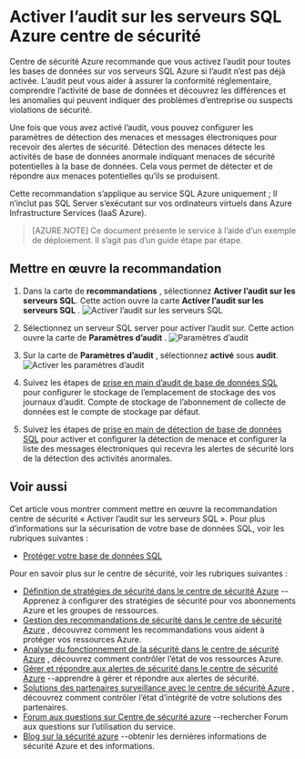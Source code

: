 <properties
   pageTitle="Activer l’audit sur les serveurs SQL dans le centre de sécurité Azure | Microsoft Azure"
   description="Ce document vous montre comment mettre en œuvre la recommandation centre de sécurité Azure **Activer l’audit sur les serveurs SQL**."
   services="security-center"
   documentationCenter="na"
   authors="TerryLanfear"
   manager="MBaldwin"
   editor=""/>

<tags
   ms.service="security-center"
   ms.devlang="na"
   ms.topic="article"
   ms.tgt_pltfrm="na"
   ms.workload="na"
   ms.date="07/29/2016"
   ms.author="terrylan"/>

# <a name="enable-auditing-on-sql-servers-in-azure-security-center"></a>Activer l’audit sur les serveurs SQL Azure centre de sécurité

Centre de sécurité Azure recommande que vous activez l’audit pour toutes les bases de données sur vos serveurs SQL Azure si l’audit n’est pas déjà activée. L’audit peut vous aider à assurer la conformité réglementaire, comprendre l’activité de base de données et découvrez les différences et les anomalies qui peuvent indiquer des problèmes d’entreprise ou suspects violations de sécurité.

Une fois que vous avez activé l’audit, vous pouvez configurer les paramètres de détection des menaces et messages électroniques pour recevoir des alertes de sécurité. Détection des menaces détecte les activités de base de données anormale indiquant menaces de sécurité potentielles à la base de données. Cela vous permet de détecter et de répondre aux menaces potentielles qu’ils se produisent.

Cette recommandation s’applique au service SQL Azure uniquement ; Il n’inclut pas SQL Server s’exécutant sur vos ordinateurs virtuels dans Azure Infrastructure Services (IaaS Azure).

> [AZURE.NOTE] Ce document présente le service à l’aide d’un exemple de déploiement.  Il s’agit pas d’un guide étape par étape.

## <a name="implement-the-recommendation"></a>Mettre en œuvre la recommandation

1. Dans la carte de **recommandations** , sélectionnez **Activer l’audit sur les serveurs SQL**.  Cette action ouvre la carte **Activer l’audit sur les serveurs SQL** .
![Activer l’audit sur les serveurs SQL][1]

2. Sélectionnez un serveur SQL server pour activer l’audit sur. Cette action ouvre la carte de **Paramètres d’audit** .
![Paramètres d’audit][2]
3. Sur la carte de **Paramètres d’audit** , sélectionnez **activé** sous **audit**.
![Activer les paramètres d’audit][3]

4. Suivez les étapes de [prise en main d’audit de base de données SQL](../sql-database/sql-database-auditing-get-started.md) pour configurer le stockage de l’emplacement de stockage des vos journaux d’audit. Compte de stockage de l’abonnement de collecte de données est le compte de stockage par défaut.

5. Suivez les étapes de [prise en main de détection de base de données SQL](../sql-database/sql-database-threat-detection-get-started.md) pour activer et configurer la détection de menace et configurer la liste des messages électroniques qui recevra les alertes de sécurité lors de la détection des activités anormales.

## <a name="see-also"></a>Voir aussi

Cet article vous montrer comment mettre en œuvre la recommandation centre de sécurité « Activer l’audit sur les serveurs SQL ». Pour plus d’informations sur la sécurisation de votre base de données SQL, voir les rubriques suivantes :

- [Protéger votre base de données SQL](../sql-database/sql-database-security.md)

Pour en savoir plus sur le centre de sécurité, voir les rubriques suivantes :

- [Définition de stratégies de sécurité dans le centre de sécurité Azure](security-center-policies.md) --Apprenez à configurer des stratégies de sécurité pour vos abonnements Azure et les groupes de ressources.
- [Gestion des recommandations de sécurité dans le centre de sécurité Azure](security-center-recommendations.md) , découvrez comment les recommandations vous aident à protéger vos ressources Azure.
- [Analyse du fonctionnement de la sécurité dans le centre de sécurité Azure](security-center-monitoring.md) , découvrez comment contrôler l’état de vos ressources Azure.
- [Gérer et répondre aux alertes de sécurité dans le centre de sécurité Azure](security-center-managing-and-responding-alerts.md) --apprendre à gérer et répondre aux alertes de sécurité.
- [Solutions des partenaires surveillance avec le centre de sécurité Azure](security-center-partner-solutions.md) , découvrez comment contrôler l’état d’intégrité de votre solutions des partenaires.
- [Forum aux questions sur Centre de sécurité azure](security-center-faq.md) --rechercher Forum aux questions sur l’utilisation du service.
- [Blog sur la sécurité azure](http://blogs.msdn.com/b/azuresecurity/) --obtenir les dernières informations de sécurité Azure et des informations.

<!--Image references-->
[1]: ./media/security-center-enable-auditing-on-sql-server/enable-auditing-on-sql-servers.png
[2]:./media/security-center-enable-auditing-on-sql-server/enable-auditing.png
[3]: ./media/security-center-enable-auditing-on-sql-server/auditing-settings-blade.png
